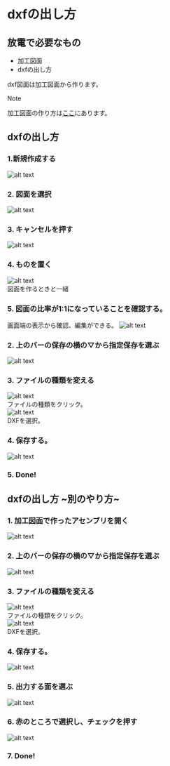 # dxfの出し方

## 放電で必要なもの
- 加工図面
- dxfの出し方

dxf図面は加工図面から作ります。  

> [!NOTE]
> 加工図面の作り方は[ここ](../draw/)にあります。

## dxfの出し方

### 1.新規作成する
![alt text](image-7.png)

### 2. 図面を選択
![alt text](image-9.png)

### 3. キャンセルを押す
![alt text](image-10.png)

### 4. ものを置く
![alt text](image-11.png)  
図面を作るときと一緒

### 5. 図面の比率が1:1になっていることを確認する。
画面端の表示から確認、編集ができる。
![alt text](image-12.png)　　

### 2. 上のバーの保存の横の▽から指定保存を選ぶ
![alt text](image-1.png)  

### 3. ファイルの種類を変える
![alt text](image-2.png)  
ファイルの種類をクリック。  
![alt text](image-3.png)  
DXFを選択。  

### 4. 保存する。
![alt text](image-4.png)

### 5. Done!

## dxfの出し方 ~別のやり方~

### 1. 加工図面で作ったアセンブリを開く
![alt text](image.png)  

### 2. 上のバーの保存の横の▽から指定保存を選ぶ
![alt text](image-1.png)  

### 3. ファイルの種類を変える
![alt text](image-2.png)  
ファイルの種類をクリック。  
![alt text](image-3.png)  
DXFを選択。  

### 4. 保存する。
![alt text](image-4.png)

### 5. 出力する面を選ぶ
![alt text](image-5.png)  

### 6. 赤のところで選択し、チェックを押す
![alt text](image-6.png)

### 7. Done!

